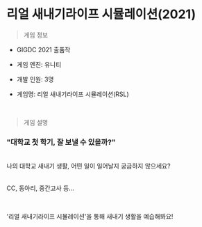 # 리얼 새내기라이프 시뮬레이션(2021)

> 게임 정보

* GIGDC 2021 출품작

* 게임 엔진: 유니티

* 개발 인원: 3명

* 게임명: 리얼 새내기라이프 시뮬레이션(RSL)

<br>

> 게임 설명

### <b>"대학교 첫 학기, 잘 보낼 수 있을까?"</b>

<br>
나의 대학교 새내기 생활, 어떤 일이 일어날지 궁금하지 않으세요?

<br>

<br>

CC, 동아리, 중간고사 등...

<br>

'리얼 새내기라이프 시뮬레이션'을 통해 새내기 생활을 예습해봐요!


<br>
